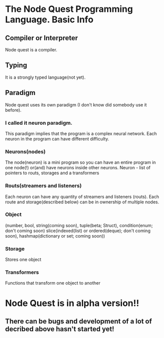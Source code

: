 # The Node Quest Programming Language. Basic Info

## Compiler or Interpreter

Node quest is a compiler.

## Typing

It is a strongly typed language(not yet).

## Paradigm
Node quest uses its own paradigm (I don't know did somebody use it before).

### I called it neuron paradigm.
This paradigm implies that the program is a complex neural network. Each neuron in the program can have different difficulty.

### Neurons(nodes)
The node(neuron) is a mini program so you can have an entire program in one node(!) or(and) have neurons inside other neurons.
Neuron - list of pointers to routs, storages and a transformers

### Routs(streamers and listeners)
Each neuron can have any quantity of streamers and listeners (routs). Each route and storage(described below) can be in ownership of multiple nodes.

### Object
(number, bool, string(coming soon), tuple(beta; Struct), condition(enum; don't coming soon) slice(indexed(list) or ordered(deque); don't coming soon), hashmap(dictionary or set; coming soon))

### Storage
Stores one object

### Transformers
Functions that transform one object to another

# Node Quest is in alpha version!!
## There can be bugs and development of a lot of decribed above hasn't started yet!
